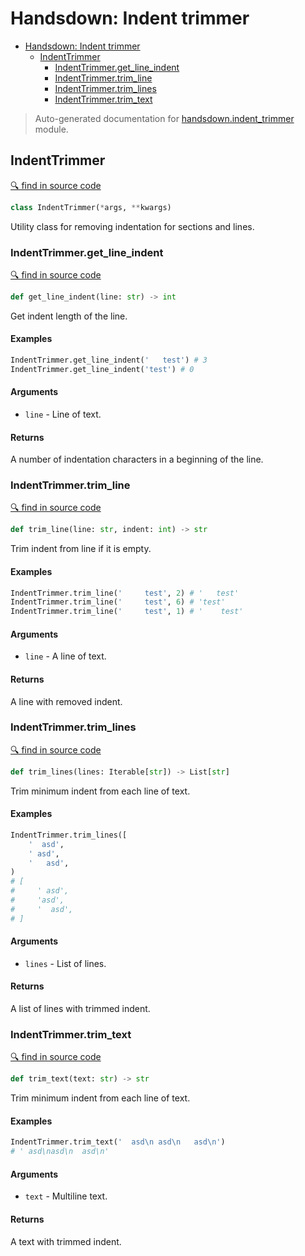 # Handsdown: Indent trimmer

- [Handsdown: Indent trimmer](#handsdown-indent-trimmer)
  - [IndentTrimmer](#indenttrimmer)
    - [IndentTrimmer.get_line_indent](#indenttrimmerget_line_indent)
    - [IndentTrimmer.trim_line](#indenttrimmertrim_line)
    - [IndentTrimmer.trim_lines](#indenttrimmertrim_lines)
    - [IndentTrimmer.trim_text](#indenttrimmertrim_text)

> Auto-generated documentation for [handsdown.indent_trimmer](../handsdown/indent_trimmer.py) module.

## IndentTrimmer

[🔍 find in source code](../handsdown/indent_trimmer.py#L4)

```python
class IndentTrimmer(*args, **kwargs)
```

Utility class for removing indentation for sections and lines.

### IndentTrimmer.get_line_indent

[🔍 find in source code](../handsdown/indent_trimmer.py#L87)

```python
def get_line_indent(line: str) -> int
```

Get indent length of the line.

#### Examples

```python
IndentTrimmer.get_line_indent('   test') # 3
IndentTrimmer.get_line_indent('test') # 0
```

#### Arguments

- `line` - Line of text.

#### Returns

A number of indentation characters in a beginning of the line.

### IndentTrimmer.trim_line

[🔍 find in source code](../handsdown/indent_trimmer.py#L63)

```python
def trim_line(line: str, indent: int) -> str
```

Trim indent from line if it is empty.

#### Examples

```python
IndentTrimmer.trim_line('     test', 2) # '   test'
IndentTrimmer.trim_line('     test', 6) # 'test'
IndentTrimmer.trim_line('     test', 1) # '    test'
```

#### Arguments

- `line` - A line of text.

#### Returns

A line with removed indent.

### IndentTrimmer.trim_lines

[🔍 find in source code](../handsdown/indent_trimmer.py#L30)

```python
def trim_lines(lines: Iterable[str]) -> List[str]
```

Trim minimum indent from each line of text.

#### Examples

```python
IndentTrimmer.trim_lines([
    '  asd',
    ' asd',
    '   asd',
)
# [
#     ' asd',
#     'asd',
#     '  asd',
# ]
```

#### Arguments

- `lines` - List of lines.

#### Returns

A list of lines with trimmed indent.

### IndentTrimmer.trim_text

[🔍 find in source code](../handsdown/indent_trimmer.py#L9)

```python
def trim_text(text: str) -> str
```

Trim minimum indent from each line of text.

#### Examples

```python
IndentTrimmer.trim_text('  asd\n asd\n   asd\n')
# ' asd\nasd\n  asd\n'
```

#### Arguments

- `text` - Multiline text.

#### Returns

A text with trimmed indent.

